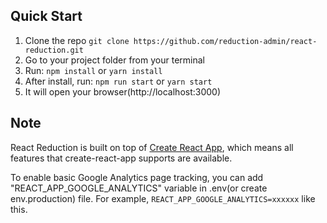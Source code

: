 ## Quick Start

1.  Clone the repo `git clone https://github.com/reduction-admin/react-reduction.git`
2.  Go to your project folder from your terminal
3.  Run: `npm install` or `yarn install`
4.  After install, run: `npm run start` or `yarn start`
5.  It will open your browser(http://localhost:3000)

## Note

React Reduction is built on top of [Create React App](https://github.com/facebook/create-react-app), which means all features that create-react-app supports are available.

To enable basic Google Analytics page tracking, you can add "REACT_APP_GOOGLE_ANALYTICS" variable in .env(or create env.production) file. For example, `REACT_APP_GOOGLE_ANALYTICS=xxxxxx` like this.
